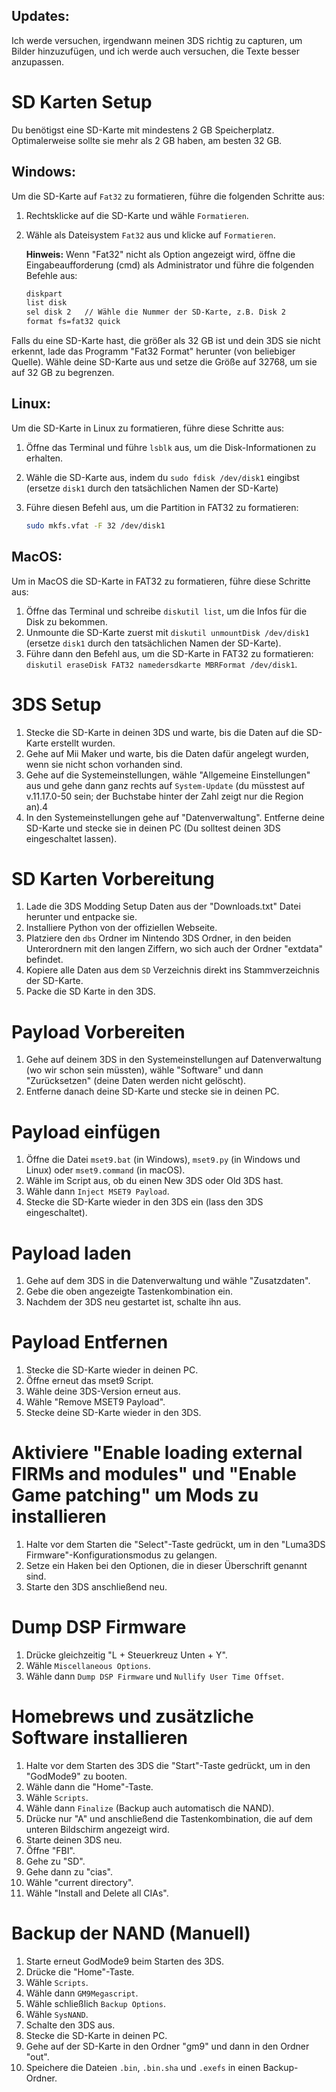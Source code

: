 ## Updates:

Ich werde versuchen, irgendwann meinen 3DS richtig zu capturen, um Bilder hinzuzufügen, und ich werde auch versuchen, die Texte besser anzupassen.



# SD Karten Setup

Du benötigst eine SD-Karte mit mindestens 2 GB Speicherplatz. Optimalerweise sollte sie mehr als 2 GB haben, am besten 32 GB.

## Windows:

Um die SD-Karte auf `Fat32` zu formatieren, führe die folgenden Schritte aus:

1. Rechtsklicke auf die SD-Karte und wähle `Formatieren`.
2. Wähle als Dateisystem `Fat32` aus und klicke auf `Formatieren`. 
   
   **Hinweis:** Wenn "Fat32" nicht als Option angezeigt wird, öffne die Eingabeaufforderung (cmd) als Administrator und führe die folgenden Befehle aus:

   ```sh
   diskpart
   list disk
   sel disk 2   // Wähle die Nummer der SD-Karte, z.B. Disk 2
   format fs=fat32 quick

Falls du eine SD-Karte hast, die größer als 32 GB ist und dein 3DS sie nicht erkennt, lade das Programm "Fat32 Format" herunter (von beliebiger Quelle). Wähle deine SD-Karte aus und setze die Größe auf 32768, um sie auf 32 GB zu begrenzen.

## Linux:

Um die SD-Karte in Linux zu formatieren, führe diese Schritte aus:

1. Öffne das Terminal und führe `lsblk` aus, um die Disk-Informationen zu erhalten.
2. Wähle die SD-Karte aus, indem du `sudo fdisk /dev/disk1` eingibst (ersetze `disk1` durch den tatsächlichen Namen der SD-Karte)
3. Führe diesen Befehl aus, um die Partition in FAT32 zu formatieren:

   ```bash
   sudo mkfs.vfat -F 32 /dev/disk1

## MacOS:

Um in MacOS die SD-Karte in FAT32 zu formatieren, führe diese Schritte aus:

1. Öffne das Terminal und schreibe `diskutil list`, um die Infos für die Disk zu bekommen.
2. Unmounte die SD-Karte zuerst mit `diskutil unmountDisk /dev/disk1` (ersetze `disk1` durch den tatsächlichen Namen der SD-Karte).
3. Führe dann den Befehl aus, um die SD-Karte in FAT32 zu formatieren: `diskutil eraseDisk FAT32 namedersdkarte MBRFormat /dev/disk1`.

# 3DS Setup

1. Stecke die SD-Karte in deinen 3DS und warte, bis die Daten auf die SD-Karte erstellt wurden.
2. Gehe auf Mii Maker und warte, bis die Daten dafür angelegt wurden, wenn sie nicht schon vorhanden sind.
3. Gehe auf die Systemeinstellungen, wähle "Allgemeine Einstellungen" aus und gehe dann ganz rechts auf `System-Update` (du müsstest auf v.11.17.0-50 sein; der Buchstabe hinter der Zahl zeigt nur die Region an).4
4. In den Systemeinstellungen gehe auf "Datenverwaltung". Entferne deine SD-Karte und stecke sie in deinen PC (Du solltest deinen 3DS eingeschaltet lassen).

# SD Karten Vorbereitung

1. Lade die 3DS Modding Setup Daten aus der "Downloads.txt" Datei herunter und entpacke sie.
2. Installiere Python von der offiziellen Webseite.
3. Platziere den `dbs` Ordner im Nintendo 3DS Ordner, in den beiden Unterordnern mit den langen Ziffern, wo sich auch der Ordner "extdata" befindet.
4. Kopiere alle Daten aus dem `SD` Verzeichnis direkt ins Stammverzeichnis der SD-Karte.
5. Packe die SD Karte in den 3DS.

# Payload Vorbereiten

1. Gehe auf deinem 3DS in den Systemeinstellungen auf Datenverwaltung (wo wir schon sein müssten), wähle "Software" und dann "Zurücksetzen" (deine Daten werden nicht gelöscht).
2. Entferne danach deine SD-Karte und stecke sie in deinen PC.

# Payload einfügen

1. Öffne die Datei `mset9.bat` (in Windows), `mset9.py` (in Windows und Linux) oder `mset9.command` (in macOS).
2. Wähle im Script aus, ob du einen New 3DS oder Old 3DS hast.
3. Wähle dann `Inject MSET9 Payload`.
4. Stecke die SD-Karte wieder in den 3DS ein (lass den 3DS eingeschaltet).

# Payload laden

1. Gehe auf dem 3DS in die Datenverwaltung und wähle "Zusatzdaten".
2. Gebe die oben angezeigte Tastenkombination ein.
3. Nachdem der 3DS neu gestartet ist, schalte ihn aus.

# Payload Entfernen

1. Stecke die SD-Karte wieder in deinen PC.
2. Öffne erneut das mset9 Script.
3. Wähle deine 3DS-Version erneut aus.
4. Wähle "Remove MSET9 Payload".
5. Stecke deine SD-Karte wieder in den 3DS.

# Aktiviere "Enable loading external FIRMs and modules" und "Enable Game patching" um Mods zu installieren

1. Halte vor dem Starten die "Select"-Taste gedrückt, um in den "Luma3DS Firmware"-Konfigurationsmodus zu gelangen.
2. Setze ein Haken bei den Optionen, die in dieser Überschrift genannt sind.
3. Starte den 3DS anschließend neu.

# Dump DSP Firmware

1. Drücke gleichzeitig "L + Steuerkreuz Unten + Y".
2. Wähle `Miscellaneous Options`.
3. Wähle dann `Dump DSP Firmware` und `Nullify User Time Offset`.

# Homebrews und zusätzliche Software installieren

1. Halte vor dem Starten des 3DS die "Start"-Taste gedrückt, um in den "GodMode9" zu booten.
2. Wähle dann die "Home"-Taste.
3. Wähle `Scripts`.
4. Wähle dann `Finalize` (Backup auch automatisch die NAND).
5. Drücke nur "A" und anschließend die Tastenkombination, die auf dem unteren Bildschirm angezeigt wird.
6. Starte deinen 3DS neu.
7. Öffne "FBI".
8. Gehe zu "SD".
9. Gehe dann zu "cias".
10. Wähle "current directory".
11. Wähle "Install and Delete all CIAs".

# Backup der NAND (Manuell)

1. Starte erneut GodMode9 beim Starten des 3DS.
2. Drücke die "Home"-Taste.
3. Wähle `Scripts`.
4. Wähle dann `GM9Megascript`.
5. Wähle schließlich `Backup Options`.
6. Wähle `SysNAND`.
7. Schalte den 3DS aus.
8. Stecke die SD-Karte in deinen PC.
9. Gehe auf der SD-Karte in den Ordner "gm9" und dann in den Ordner "out".
10. Speichere die Dateien `.bin`, `.bin.sha` und `.exefs` in einen Backup-Ordner.





